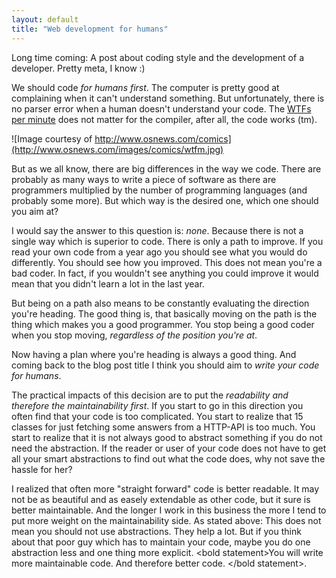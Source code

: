 ```yaml
---
layout: default
title: "Web development for humans"
---
```


Long time coming: A post about coding style and the development of a developer. Pretty meta, I know :)

We should code *for humans first*. The computer is pretty good at complaining when it can't understand something. But unfortunately, there is no parser error when a human doesn't understand your code. The [WTFs per minute](http://www.osnews.com/story/19266/WTFs_m) does not matter for the compiler, after all, the code works (tm).

![Image courtesy of http://www.osnews.com/comics](http://www.osnews.com/images/comics/wtfm.jpg)

But as we all know, there are big differences in the way we code. There are probably as many ways to write a piece of software as there are programmers multiplied by the number of programming languages (and probably some more). But which way is the desired one, which one should you aim at?

I would say the answer to this question is: *none*. Because there is not a single way which is superior to code. There is only a path to improve. If you read your own code from a year ago you should see what you would do differently. You should see  how you improved. This does not mean you're a bad coder. In fact, if you wouldn't see anything you could improve it would mean that you didn't learn a lot in the last year.

But being on a path also means to be constantly evaluating the direction you're heading. The good thing is, that basically moving on the path is the thing which makes you a good programmer. You stop being a good coder when you stop moving, *regardless of the position you're at*.

Now having a plan where you're heading is always a good thing. And coming back to the blog post title I think you should aim to *write your code for humans*.

The practical impacts of this decision are to put the *readability and therefore the maintainability first*. If you start to go in this direction you often find that your code is too complicated. You start to realize that 15 classes for just fetching some answers from a HTTP-API is too much. You start to realize that it is not always good to abstract something if you do not need the abstraction. If the reader or user of your code does not have to get all your smart abstractions to find out what the code does, why not save the hassle for her?

I realized that often more "straight forward" code is better readable. It may not be as beautiful and as easely extendable as other code, but it sure is better maintainable. And the longer I work in this business the more I tend to put more weight on the maintainability side. As stated above: This does not mean you should not use abstractions. They help a lot. But if you think about that poor guy which has to maintain your code, maybe you do one abstraction less and one thing more explicit. &lt;bold statement&gt;You will write more maintainable code. And therefore better code. &lt;/bold statement&gt;.
